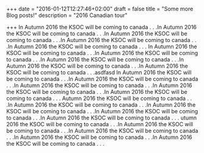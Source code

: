 +++
date = "2016-01-12T12:27:46+02:00"
draft = false
title = "Some more Blog posts!"
description = "2016 Canadian tour"

+++
In Autumn 2016 the KSOC will be coming to canada . . .In Autumn 2016 the KSOC will be coming to canada . . .In Autumn 2016 the KSOC will be coming to canada . . .In Autumn 2016 the KSOC will be coming to canada . . .In Autumn 2016 the KSOC will be coming to canada . . . In Autumn 2016 the KSOC will be coming to canada . . .In Autumn 2016 the KSOC will be coming to canada . . .In Autumn 2016 the KSOC will be coming to canada . . .In Autumn 2016 the KSOC will be coming to canada . . .In Autumn 2016 the KSOC will be coming to canada . . .asdfasd
In Autumn 2016 the KSOC will be coming to canada . . .In Autumn 2016 the KSOC will be coming to canada . . .In Autumn 2016 the KSOC will be coming to canada . . .In Autumn 2016 the KSOC will be coming to canada . . .In Autumn 2016 the KSOC will be coming to canada . . .  Autumn 2016 the KSOC will be coming to canada . . .In Autumn 2016 the KSOC will be coming to canada . . .In Autumn 2016 the KSOC will be coming to canada . . .In Autumn 2016 the KSOC will be coming to canada . . .In Autumn 2016 the KSOC will be coming to canada . . . utumn 2016 the KSOC will be coming to canada . . .In Autumn 2016 the KSOC will be coming to canada . . .In Autumn 2016 the KSOC will be coming to canada . . .In Autumn 2016 the KSOC will be coming to canada . . .In Autumn 2016 the KSOC will be coming to canada . . .
